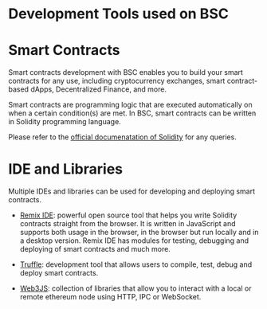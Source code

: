 # Development Tools used on BSC

# Smart Contracts

Smart contracts development with BSC enables you to build your smart contracts for any use, including cryptocurrency exchanges, smart contract-based dApps, Decentralized Finance, and more.

Smart contracts are programming logic that are executed automatically on when a certain condition(s) are met. In BSC, smart contracts can be written in Solidity programming language.

Please refer to the [official documenatation of Solidity](https://solidity.readthedocs.io/en/v0.7.1/) for any queries.

# IDE and Libraries

Multiple IDEs and libraries can be used for developing and deploying smart contracts.

* [Remix IDE](https://remix.ethereum.org/): powerful open source tool that helps you write Solidity contracts straight from the browser. It is written in JavaScript and supports both usage in the browser, in the browser but run locally and in a desktop version. Remix IDE has modules for testing, debugging and deploying of smart contracts and much more.
  
* [Truffle](https://www.trufflesuite.com/docs/teams/quickstart): development tool that allows users to compile, test, debug and deploy smart contracts.
  
* [Web3JS](https://web3js.readthedocs.io/en/v1.2.11/): collection of libraries that allow you to interact with a local or remote ethereum node using HTTP, IPC or WebSocket.